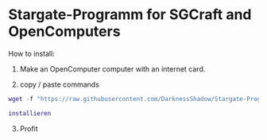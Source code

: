# Stargate-Programm for SGCraft and OpenComputers

How to install:

1) Make an OpenComputer computer with an internet card.

2) copy / paste commands

```lua
wget -f "https://raw.githubusercontent.com/DarknessShadow/Stargate-Programm/test/installieren.lua" installieren

installieren
```

3) Profit
